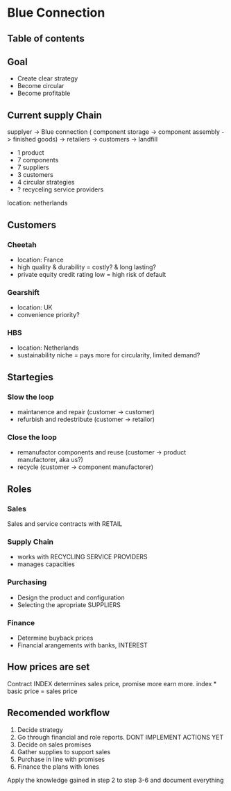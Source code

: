 # Blue Connection

## Table of contents

## Goal

* Create clear strategy 
* Become circular 
* Become profitable

## Current supply Chain

supplyer -> 
Blue connection ( component storage -> component assembly -> finished goods) ->
retailers ->
customers -> landfill

* 1 product
* 7 components
* 7 suppliers
* 3 customers
* 4 circular strategies
* ? recyceling service providers

location: netherlands

## Customers

### Cheetah

* location: France
* high quality & durability = costly? & long lasting?
* private equity credit rating low = high risk of default

### Gearshift

* location: UK
* convenience priority?

### HBS

* location: Netherlands
* sustainability niche = pays more for circularity, limited demand?

## Startegies

### Slow the loop

* maintanence and repair (customer -> customer)
* refurbish and redestribute (customer -> retailor)

### Close the loop

* remanufactor components and reuse (customer -> product manufactorer, aka us?)
* recycle (customer -> component manufactorer)

## Roles

### Sales

Sales and service contracts with RETAIL

### Supply Chain

* works with RECYCLING SERVICE PROVIDERS
* manages capacities

### Purchasing

* Design the product and configuration
* Selecting the apropriate SUPPLIERS

### Finance

* Determine buyback prices
* Financial arangements with banks, INTEREST

## How prices are set

Contract INDEX determines sales price, promise more earn more.
index * basic price = sales price

## Recomended workflow

1. Decide strategy
2. Go through financial and role reports. DONT IMPLEMENT ACTIONS YET
3. Decide on sales promises
4. Gather supplies to support sales
5. Purchase in line with promises
6. Finance the plans with lones

Apply the knowledge gained in step 2 to step 3-6 and document everything

